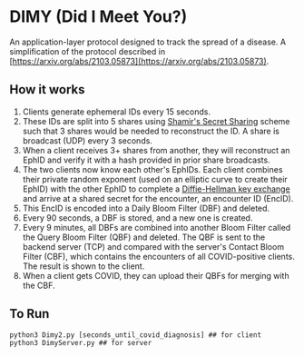 # DIMY (Did I Meet You?)  
An application-layer protocol designed to track the spread of a disease. A simplification of the protocol described in [https://arxiv.org/abs/2103.05873](https://arxiv.org/abs/2103.05873).  

## How it works  
1) Clients generate ephemeral IDs every 15 seconds.  
2) These IDs are split into 5 shares using [Shamir's Secret Sharing](https://en.wikipedia.org/wiki/Shamir%27s_secret_sharing) scheme such that 3 shares would be needed to reconstruct the ID. A share is broadcast (UDP) every 3 seconds.  
3) When a client receives 3+ shares from another, they will reconstruct an EphID and verify it with a hash provided in prior share broadcasts.  
4) The two clients now know each other's EphIDs. Each client combines their private random exponent (used on an elliptic curve to create their EphID) with the other EphID to complete a [Diffie-Hellman key exchange](https://en.wikipedia.org/wiki/Diffie%E2%80%93Hellman_key_exchange) and arrive at a shared secret for the encounter, an encounter ID (EncID).  
5) This EncID is encoded into a Daily Bloom Filter (DBF) and deleted.  
6) Every 90 seconds, a DBF is stored, and a new one is created.  
7) Every 9 minutes, all DBFs are combined into another Bloom Filter called the Query Bloom Filter (QBF) and deleted. The QBF is sent to the backend server (TCP) and compared with the server's Contact Bloom Filter (CBF), which contains the encounters of all COVID-positive clients. The result is shown to the client.  
8) When a client gets COVID, they can upload their QBFs for merging with the CBF.  

## To Run  
`python3 Dimy2.py [seconds_until_covid_diagnosis] ## for client`  
`python3 DimyServer.py ## for server`
